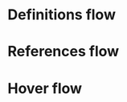 # Definitions flow

<object data="/dev/codeintel/definitions.svg" type="image/svg+xml" style="width:100%; height: 100%"></object>

# References flow

<object data="/dev/codeintel/references.svg" type="image/svg+xml" style="width:100%; height: 100%"></object>

# Hover flow

<object data="/dev/codeintel/hover.svg" type="image/svg+xml" style="width:100%; height: 100%"></object>
